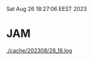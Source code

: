 Sat Aug 26 18:27:06 EEST 2023
# JAM
<a href='./cache/202308/26_18.log'>./cache/202308/26_18.log</a>
